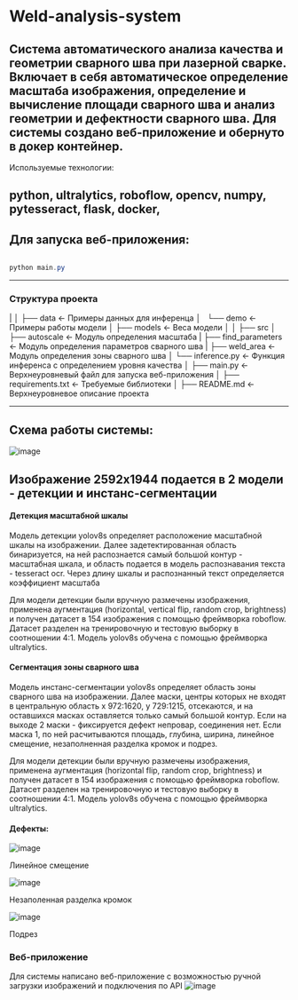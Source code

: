 # Weld-analysis-system
Система автоматического анализа качества и геометрии сварного шва при лазерной сварке. Включает в себя автоматическое определение масштаба изображения, определение и вычисление площади сварного шва и анализ геометрии и дефектности сварного шва. Для системы создано веб-приложение и обернуто в докер контейнер.
------------
Используемые технологии:

python,
ultralytics,
roboflow,
opencv,
numpy,
pytesseract,
flask,
docker,
------------
## Для запуска веб-приложения:

```powershell 

python main.py

```

-------------------
### Структура проекта

|
│
├── data                    <- Примеры данных для инференца
│   └── demo                <- Примеры работы модели
│
├── models                  <- Веса модели
│
│
├──  src
│    ├── autoscale          <- Модуль определения масштаба
|    ├── find_parameters    <- Модуль определения параметров сварного шва
|    ├── weld_area          <- Модуль определения зоны сварного шва
│    └── inference.py       <- Функция инференса с определением уровня качества
│
├── main.py                 <- Верхнеуровневый файл для запуска веб-приложения
│
├── requirements.txt        <- Требуемые библиотеки
│
├── README.md               <- Верхнеуровневое описание проекта 

-------------------
## Схема работы системы:

![image](https://github.com/TungerPunch/Weld-analysis-system/assets/86575050/94121e3c-4a2f-4899-8358-6d22ddfe3f6d)


Изображение 2592x1944 подается в 2 модели - детекции и инстанс-сегментации
----------------------
#### Детекция масштабной шкалы
Модель детекции yolov8s определяет расположение масштабной шкалы на изображении. Далее задетектированная область бинаризуется, на ней распознается самый большой контур - масштабная шкала, и область подается в модель распознавания текста - tesseract ocr. Через длину шкалы и распознанный текст определяется коэффициент масштаба

Для модели детекции были вручную размечены изображения, применена аугментация (horizontal, vertical flip, random crop, brightness) и получен датасет в 154 изображения с помощью фреймворка roboflow. Датасет разделен на тренировочную и тестовую выборку в соотношении 4:1. Модель yolov8s обучена с помощью фреймворка ultralytics.

#### Сегментация зоны сварного шва
Модель инстанс-сегментации yolov8s определяет область зоны сварного шва на изображении. Далее маски, центры которых не входят в центральную область x 972:1620, y 729:1215, отсекаются, и на оставшихся масках оставляется только самый большой контур. Если на выходе 2 маски - фиксируется дефект непровар, соединения нет. Если маска 1, по ней расчитываются площадь, глубина, ширина, линейное смещение, незаполненная разделка кромок и подрез.

Для модели детекции были вручную размечены изображения, применена аугментация (horizontal flip, random crop, brightness) и получен датасет в 154 изображения с помощью фреймворка roboflow. Датасет разделен на тренировочную и тестовую выборку в соотношении 4:1. Модель yolov8s обучена с помощью фреймворка ultralytics.

#### Дефекты:
![image](https://github.com/TungerPunch/Weld-analysis-system/assets/86575050/4578da87-03a2-4ee4-b1e1-6962fd6f8c6c)

Линейное смещение

![image](https://github.com/TungerPunch/Weld-analysis-system/assets/86575050/3aa75f38-3eb3-4093-93c3-788e35aee725)

Незаполенная разделка кромок

![image](https://github.com/TungerPunch/Weld-analysis-system/assets/86575050/d2e4d306-eec3-4dce-ada2-f82f5dcf54ff)

Подрез

### Веб-приложение

Для системы написано веб-приложение с возможностью ручной загрузки изображений и подключения по API
![image](https://github.com/TungerPunch/Weld-analysis-system/assets/86575050/d1947f0d-8e7a-42cf-8726-2acde18935a6)

